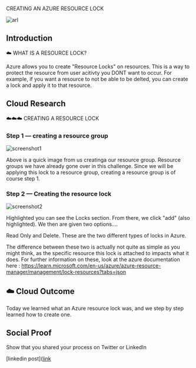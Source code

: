 CREATING AN AZURE RESOURCE LOCK 

![arl](https://user-images.githubusercontent.com/102994059/200705213-924c5a10-243e-4fe5-92b6-85235ab59ed7.png)


## Introduction
☁️ WHAT IS A RESOURCE LOCK?

  Azure allows you to create "Resource Locks" on resources. This is a way to protect the resource from user acitivty you DONT want to occur. For example, if you want a resource to not be able to be delted, you can create a lock and apply it to that resource. 


## Cloud Research

☁️☁️☁️ CREATING A RESOURCE LOCK


### Step 1 — creating a resource group
![screenshot1](https://user-images.githubusercontent.com/102994059/200705994-62968630-c797-4660-a646-7a57da6a5657.jpg)

Above is a quick image from us creatinga our resource group. Resource groups we have already gone over in this challenge. Since we will be applying this lock to a resource group, creating a resource group is of course step 1. 

### Step 2 — Creating the resource lock 

![screenshot2](https://user-images.githubusercontent.com/102994059/200706467-fbe2c536-c42e-4c27-860d-4874aa5a37fb.jpg)

Highlighted you can see the Locks section. From there, we click "add" (also highlighted). We then are given two options....

Read Only and Delete. These are the two different types of locks in Azure. 

The difference between these two is actually not quite as simple as you might think, as the specific resource this lock is attached to impacts what it does. For further information on these, look at the azure documentation here : https://learn.microsoft.com/en-us/azure/azure-resource-manager/management/lock-resources?tabs=json 




## ☁️ Cloud Outcome

Today we learned what an Azure resource lock was, and we step  by step learned how to create one. 


## Social Proof

 Show that you shared your process on Twitter or LinkedIn

[linkedin post]([link](https://www.linkedin.com/feed/update/urn:li:share:6995907261663485952/)
